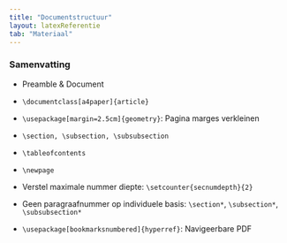 ```yaml
---
title: "Documentstructuur"
layout: latexReferentie
tab: "Materiaal"
---
```


### Samenvatting

* Preamble &amp; Document

* `\documentclass[a4paper]{article}`

* `\usepackage[margin=2.5cm]{geometry}`: Pagina marges verkleinen

* `\section, \subsection, \subsubsection`

* `\tableofcontents`

* `\newpage`

* Verstel maximale nummer diepte: `\setcounter{secnumdepth}{2}`

* Geen paragraafnummer op individuele basis: `\section*`, `\subsection*`, `\subsubsection*`

* `\usepackage[bookmarksnumbered]{hyperref}`: Navigeerbare PDF


